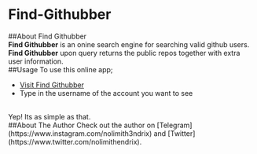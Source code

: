 # Find-Githubber
##About Find Githubber
<br>
**Find Githubber** is an onine search engine for searching valid github users. **Find Githubber** upon query returns the public repos together with extra user information.
<br>
##Usage
To use this online app;
<br>
- [Visit Find Githubber](https://hendrixgotcodes.github.io/Find-Githubber/)
- Type in the username of the account you want to see
<br>
Yep! Its as simple as that.
<br>
##About The Author
Check out the author on [Telegram](https://www.instagram.com/nolimith3ndrix) and [Twitter](https://www.twitter.com/nolimithendrix).

